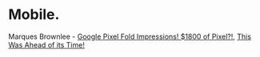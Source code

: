 # Mobile.
 Marques Brownlee - [Google Pixel Fold Impressions! $1800 of Pixel?!](https://youtu.be/zxDTitg2MeE), [This Was Ahead of its Time!](https://youtu.be/xcjZvAFBH_Y)

